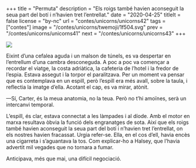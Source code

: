 +++
title = "Permuta"
description = "Els roigs també havien aconseguit la seua part del botí i n’havien tret l’entrellat."
date = "2020-04-25"
titleIt = false
license = "by-nc"
url = "contes/unicorns/unicorns42"
tags = ["contes"]
image = "/contes/unicorns/twemoji/1f504.svg"
prev = "/contes/unicorns/unicorns41"
next = "/contes/unicorns/unicorns43"
+++

<img class="emoji" src="/contes/unicorns/twemoji/1f504.svg" />

Eixint d’una cefalea aguda i un malson de túnels, es va despertar en l’entrellum d’una cambra desconeguda. A poc a poc va començar a recordar el viatge, la costa adriàtica, la cafeteria de l’hotel i la fredor de l’espia. Estava assegut i la torpor el paralitzava. Per un moment va pensar que es contemplava en un espill, però l’espill era més avall, sobre la taula, i reflectia la imatge d’ella. Acotant el cap, es va mirar, atònit.

—Sí, Carter, és la meua anatomia, no la teua. Però no t’hi amoïnes, serà un intercanvi temporal.

L’espill, és clar, estava connectat a les làmpades i al díode. Amb el motor en marxa resultava òbvia la funció dels engranatges de sota. Així que els roigs també havien aconseguit la seua part del botí i n’havien tret l’entrellat, on els nostres havien fracassat. Urgia refer-se. Ella, en el cos d’ell, havia encès una cigarreta i s’aguantava la tos. Com explicar-ho a Halsey, que l’havia advertit mil vegades que no tornara a fumar.

Anticipava, més que mai, una difícil negociació.

